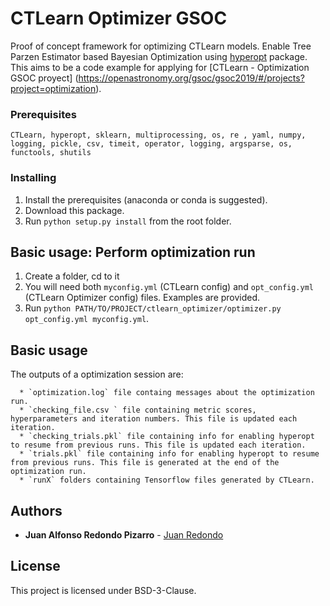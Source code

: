 # CTLearn Optimizer GSOC

Proof of concept framework for optimizing CTLearn models.
Enable Tree Parzen Estimator based Bayesian Optimization using [hyperopt](https://github.com/hyperopt/hyperopt) package.
This aims to be a code example for applying for [CTLearn - Optimization GSOC proyect] (https://openastronomy.org/gsoc/gsoc2019/#/projects?project=optimization).

### Prerequisites

```
CTLearn, hyperopt, sklearn, multiprocessing, os, re , yaml, numpy, logging, pickle, csv, timeit, operator, logging, argsparse, os, functools, shutils
```

### Installing

1. Install the prerequisites (anaconda or conda is suggested).
2. Download this package.
3. Run `python setup.py install` from the root folder.

## Basic usage: Perform optimization run

1. Create a folder, cd to it
2. You will need both `myconfig.yml` (CTLearn config) and `opt_config.yml` (CTLearn Optimizer config) files. Examples are provided.
3. Run `python PATH/TO/PROJECT/ctlearn_optimizer/optimizer.py opt_config.yml myconfig.yml`. 

## Basic usage

The outputs of a optimization session are:

      * `optimization.log` file containg messages about the optimization run.
      * `checking_file.csv ` file containing metric scores, hyperparameters and iteration numbers. This file is updated each iteration.
      * `checking_trials.pkl` file containing info for enabling hyperopt to resume from previous runs. This file is updated each iteration.
      * `trials.pkl` file containing info for enabling hyperopt to resume from previous runs. This file is generated at the end of the optimization run.
      * `runX` folders containing Tensorflow files generated by CTLearn.

## Authors

* **Juan Alfonso Redondo Pizarro** - [Juan Redondo](https://github.com/juan-redondo/ctlearn)

## License

This project is licensed under BSD-3-Clause.


